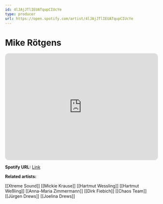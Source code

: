 ```yaml
---
id: 4lJAjJTlIEUATqupCIUcYe
type: producer
url: https://open.spotify.com/artist/4lJAjJTlIEUATqupCIUcYe
---
```

# Mike Rötgens

<iframe style="border-radius:12px" src="https://open.spotify.com/embed/artist/4lJAjJTlIEUATqupCIUcYe" width="100%" height="352" frameBorder="0" allowfullscreen="" allow="autoplay; clipboard-write; encrypted-media; fullscreen; picture-in-picture" loading="lazy"></iframe>

**Spotify URL:** [Link](https://open.spotify.com/artist/4lJAjJTlIEUATqupCIUcYe)

**Related artists:**

[[Xtreme Sound]]
[[Mickie Krause]]
[[Hartmut Wessling]]
[[Hartmut Weßling]]
[[Anna-Maria Zimmermann]]
[[Dirk Fiebich]]
[[Chaos Team]]
[[Jürgen Drews]]
[[Joelina Drews]]

